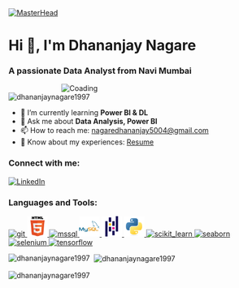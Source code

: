 <!DOCTYPE html>
<html lang="en">
<head>
  <meta charset="UTF-8">
  <meta name="viewport" content="width=device-width, initial-scale=1.0">
</head>
<body>

  <a href="https://rishavchanda.io">
    <img src="https://images.yourstory.com/cs/2/96eabe90392211eb93f18319e8c07a74/DATAANALYTICS-1686234812978.png?fm=png&auto=format" alt="MasterHead">
  </a>

  <h1>Hi 👋, I'm Dhananjay Nagare</h1>
  <h3>A passionate Data Analyst from Navi Mumbai</h3>

  <img align="right" alt="Coading" width="400" src="https://cdn.dribbble.com/users/1162077/screenshots/3848914/programmer.gif">

  <p align="left">
    <img src="https://komarev.com/ghpvc/?username=dhananjaynagare1997&label=Profile%20views&color=0e75b6&style=flat" alt="dhananjaynagare1997" />
  </p>

  <ul>
    <li>🌱 I’m currently learning <strong>Power BI & DL</strong></li>
    <li>💬 Ask me about <strong>Data Analysis, Power BI</strong></li>
    <li>📫 How to reach me: <a href="mailto:nagaredhananjay5004@gmail.com">nagaredhananjay5004@gmail.com</a></li>
    <li>📄 Know about my experiences: 
      <a href="https://github.com/DhananjayNagare1997/Certifications/blob/main/Dhananjay%20Nagare%20Data%20Analyst.pdf" target="_blank">Resume</a>
    </li>
  </ul>

  <h3>Connect with me:</h3>
  <p align="left">
    <a href="https://www.linkedin.com/in/jay27" target="_blank">
      <img align="center" src="https://raw.githubusercontent.com/rahuldkjain/github-profile-readme-generator/master/src/images/icons/Social/linked-in-alt.svg" alt="LinkedIn" height="30" width="40" />
    </a>
  </p>

  <h3>Languages and Tools:</h3>
  <p align="left">
    <a href="https://git-scm.com/" target="_blank">
      <img src="https://www.vectorlogo.zone/logos/git-scm/git-scm-icon.svg" alt="git" width="40" height="40"/>
    </a>
    <a href="https://www.w3.org/html/" target="_blank">
      <img src="https://raw.githubusercontent.com/devicons/devicon/master/icons/html5/html5-original-wordmark.svg" alt="html5" width="40" height="40"/>
    </a>
    <a href="https://www.microsoft.com/en-us/sql-server" target="_blank">
      <img src="https://www.svgrepo.com/show/303229/microsoft-sql-server-logo.svg" alt="mssql" width="40" height="40"/>
    </a>
    <a href="https://www.mysql.com/" target="_blank">
      <img src="https://raw.githubusercontent.com/devicons/devicon/master/icons/mysql/mysql-original-wordmark.svg" alt="mysql" width="40" height="40"/>
    </a>
    <a href="https://pandas.pydata.org/" target="_blank">
      <img src="https://raw.githubusercontent.com/devicons/devicon/2ae2a900d2f041da66e950e4d48052658d850630/icons/pandas/pandas-original.svg" alt="pandas" width="40" height="40"/>
    </a>
    <a href="https://www.python.org" target="_blank">
      <img src="https://raw.githubusercontent.com/devicons/devicon/master/icons/python/python-original.svg" alt="python" width="40" height="40"/>
    </a>
    <a href="https://scikit-learn.org/" target="_blank">
      <img src="https://upload.wikimedia.org/wikipedia/commons/0/05/Scikit_learn_logo_small.svg" alt="scikit_learn" width="40" height="40"/>
    </a>
    <a href="https://seaborn.pydata.org/" target="_blank">
      <img src="https://seaborn.pydata.org/_images/logo-mark-lightbg.svg" alt="seaborn" width="40" height="40"/>
    </a>
    <a href="https://www.selenium.dev" target="_blank">
      <img src="https://raw.githubusercontent.com/detain/svg-logos/780f25886640cef088af994181646db2f6b1a3f8/svg/selenium-logo.svg" alt="selenium" width="40" height="40"/>
    </a>
    <a href="https://www.tensorflow.org" target="_blank">
      <img src="https://www.vectorlogo.zone/logos/tensorflow/tensorflow-icon.svg" alt="tensorflow" width="40" height="40"/>
    </a>
  </p>

  <p>
    <img align="left" src="https://github-readme-stats.vercel.app/api/top-langs?username=dhananjaynagare1997&show_icons=true&locale=en&layout=compact" alt="dhananjaynagare1997" />
  </p>

  <p>&nbsp;
    <img align="center" src="https://github-readme-stats.vercel.app/api?username=dhananjaynagare1997&show_icons=true&locale=en" alt="dhananjaynagare1997" />
  </p>

  <p>
    <img align="center" src="https://github-readme-streak-stats.herokuapp.com/?user=dhananjaynagare1997&" alt="dhananjaynagare1997" />
  </p>

</body>
</html>
